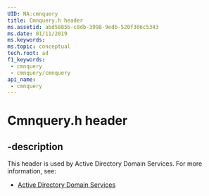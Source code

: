 ```yaml
---
UID: NA:cmnquery
title: Cmnquery.h header
ms.assetid: abd5885b-c8db-3998-9edb-520f306c5343
ms.date: 01/11/2019
ms.keywords: 
ms.topic: conceptual
tech.root: ad
f1_keywords:
 - cmnquery
 - cmnquery/cmnquery
api_name:
 - cmnquery
---
```


# Cmnquery.h header


## -description

This header is used by Active Directory Domain Services. For more information, see:

- [Active Directory Domain Services](../_ad/index.md)

